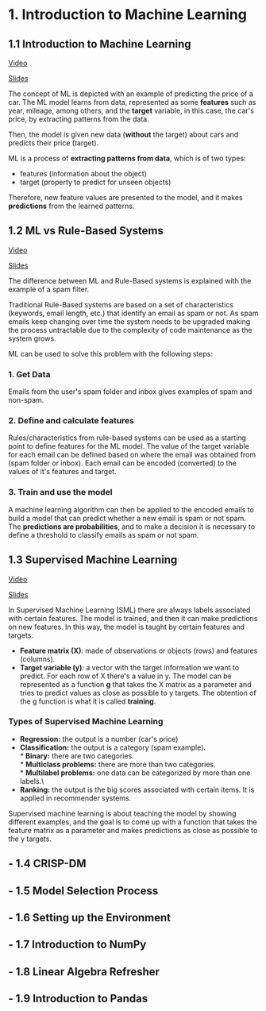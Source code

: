 # 1. Introduction to Machine Learning
## 1.1 Introduction to Machine Learning

[Video](https://www.youtube.com/watch?v=Crm_5n4mvmg&list=PL3MmuxUbc_hIhxl5Ji8t4O6lPAOpHaCLR&index=2)

[Slides](https://www.slideshare.net/AlexeyGrigorev/ml-zoomcamp-11-introduction-to-machine-learning)

The concept of ML is depicted with an example of predicting the price of a car. The ML model
learns from data, represented as some **features** such as year, mileage, among others, and the **target** variable, in this case, the car's price, by extracting patterns from the data.

Then, the model is given new data (**without** the target) about cars and predicts their price (target).

ML is a process of **extracting patterns from data**, which is of two types:
* features (information about the object)
* target (property to predict for unseen objects)

Therefore, new feature values are presented to the model, and it makes **predictions** from the learned patterns.


## 1.2 ML vs Rule-Based Systems

[Video](https://www.youtube.com/watchv=CeukwyUdaz8&list=PL3MmuxUbc_hIhxl5Ji8t4O6lPAOpHaCLR&index=3)

[Slides](https://www.slideshare.net/AlexeyGrigorev/ml-zoomcamp-12-ml-vs-rulebased-systems)

The difference between ML and Rule-Based systems is explained with the example of a spam filter.

Traditional Rule-Based systems are based on a set of characteristics (keywords, email length, etc.) that identify an email as spam or not. As spam emails keep changing over time the system needs to be upgraded making the process untractable due to the complexity of code maintenance as the system grows.

ML can be used to solve this problem with the following steps:

### 1. Get Data
Emails from the user's spam folder and inbox gives examples of spam and non-spam.

### 2. Define and calculate features
Rules/characteristics from rule-based systems can be used as a starting point to define features for the ML model. The value of the target variable for each email can be defined based on where the email was obtained from (spam folder or inbox).
Each email can be encoded (converted) to the values of it's features and target.

### 3. Train and use the model
A machine learning algorithm can then be applied to the encoded emails to build a model that can predict whether a new email is spam or not spam. The **predictions are probabilities**, and to make a decision it is necessary to define a threshold to classify emails as spam or not spam.


## 1.3 Supervised Machine Learning
[Video](https://www.youtube.com/watchv=j9kcEuGcC2Y&list=PL3MmuxUbc_hIhxl5Ji8t4O6lPAOpHaCLR&index=4)

[Slides](https://www.slideshare.net/AlexeyGrigorev/ml-zoomcamp-13-supervised-machine-learning)

In Supervised Machine Learning (SML) there are always labels associated with certain features. The model is trained, and then it can make predictions on new features. In this way, the model is taught by certain features and targets.
* **Feature matrix (X)**: made of observations or objects (rows) and features (columns).
* **Target variable (y)**: a vector with the target information we want to predict. For each row of X there's a value in y.
The model can be represented as a function **g** that takes the X matrix as a parameter and tries to predict values as close as possible to y targets. The obtention of the g function is what it is called **training**.

### Types of Supervised Machine Learning
* **Regression:** the output is a number (car's price)
* **Classification:** the output is a category (spam example).\
        * **Binary:** there are two categories.\
        * **Multiclass problems:** there are more than two categories.\
        * **Multilabel problems:** one data can be categorized by more than one labels.\
* **Ranking:** the output is the big scores associated with certain items. It is applied in recommender systems.

Supervised machine learning is about teaching the model by showing different examples, and the goal is to come up with a function that takes the feature matrix as a parameter and makes predictions as close as possible to the y targets.


## - 1.4 CRISP-DM
## - 1.5 Model Selection Process
## - 1.6 Setting up the Environment
## - 1.7 Introduction to NumPy
## - 1.8 Linear Algebra Refresher
## - 1.9 Introduction to Pandas

